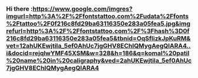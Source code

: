 ### Hi there :https://www.google.com/imgres?imgurl=http%3A%2F%2Ffontstattoo.com%2Fudata%2Ffonts%2Ftattoo%2F0f216c8fd29ba63116350e283a05fea5.jpg&imgrefurl=http%3A%2F%2Ffontstattoo.com%2F%3Fhash%3D0f216c8fd29ba63116350e283a05fea5&tbnid=OqSflizkJpKuRM&vet=12ahUKEwjtiIa_5ef0AhUc7jgGHV8EChIQMygAegQIARA4..i&docid=rejqIwYMF45XSM&w=328&h=186&q=komal%20patil%20name%20in%20caligraphy&ved=2ahUKEwjtiIa_5ef0AhUc7jgGHV8EChIQMygAegQIARA4

<!--
**komalpatil1713/komalpatil1713** is a ✨ _special_ ✨ repository because its `README.md` (this file) appears on your GitHub profile.

Here are some ideas to get you started:

- 🔭 I’m currently working on ...
- 🌱 I’m currently learning ...
- 👯 I’m looking to collaborate on ...
- 🤔 I’m looking for help with ...
- 💬 Ask me about ...
- 📫 How to reach me: ...
- 😄 Pronouns: ...
- ⚡ Fun fact: ...
-->
